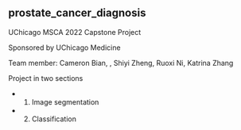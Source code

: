 ## prostate_cancer_diagnosis

UChicago MSCA 2022 Capstone Project

Sponsored by UChicago Medicine

Team member: Cameron Bian, , Shiyi Zheng, Ruoxi Ni, Katrina Zhang 

Project in two sections

  + 1. Image segmentation
  + 2. Classification

